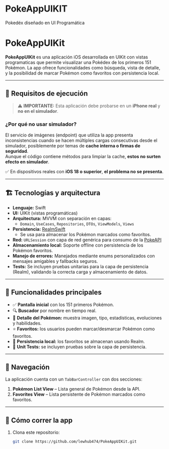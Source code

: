 # PokeAppUIKIT
Pokedéx diseñado en UI Programática 

# PokeAppUIKit

**PokeAppUIKit** es una aplicación iOS desarrollada en UIKit con vistas programaticas que permite visualizar una Pokédex de los primeros 151 Pokémon. La app ofrece funcionalidades como búsqueda, vista de detalle, y la posibilidad de marcar Pokémon como favoritos con persistencia local.

---

## 📱 Requisitos de ejecución

> ⚠️ **IMPORTANTE:** Esta aplicación debe probarse en un **iPhone real** y **no en el simulador**.

### ¿Por qué no usar simulador?

El servicio de imágenes (endpoint) que utiliza la app presenta inconsistencias cuando se hacen múltiples cargas consecutivas desde el simulador, posiblemente por temas de **cache interna o firmas de seguridad**.  
Aunque el código contiene métodos para limpiar la cache, **estos no surten efecto en simulador**.

✅ En dispositivos reales con **iOS 18 o superior**, **el problema no se presenta**.

---

## 🏗️ Tecnologías y arquitectura

- **Lenguaje:** Swift
- **UI:** UIKit (vistas programáticas)
- **Arquitectura:** MVVM con separación en capas:
  - `Domain`, `UseCases`, `Repositories`, `DTOs`, `ViewModels`, `Views`
- **Persistencia:** [RealmSwift](https://realm.io/docs/swift/latest/)
  - Se usa para almacenar los Pokémon marcados como favoritos.
- **Red:** `URLSession` con capa de red genérica para consumo de la [PokeAPI](https://pokeapi.co/)
- **Almacenamiento local:** Soporte offline con persistencia de los Pokémon favoritos.
- **Manejo de errores:** Manejados mediante enums personalizados con mensajes amigables y fallbacks seguros.
- **Tests:** Se incluyen pruebas unitarias para la capa de persistencia (Realm), validando la correcta carga y almacenamiento de datos.

---

## 🧪 Funcionalidades principales

- ✅ **Pantalla inicial** con los 151 primeros Pokémon.
- 🔍 **Buscador** por nombre en tiempo real.
- 📄 **Detalle del Pokémon:** muestra imagen, tipo, estadísticas, evoluciones y habilidades.
- ⭐ **Favoritos:** los usuarios pueden marcar/desmarcar Pokémon como favoritos.
- 💾 **Persistencia local:** los favoritos se almacenan usando Realm.
- 🧪 **Unit Tests:** se incluyen pruebas sobre la capa de persistencia.

---

## 🧭 Navegación

La aplicación cuenta con un `TabBarController` con dos secciones:

1. **Pokémon List View** – Lista general de Pokémon desde la API.
2. **Favorites View** – Lista persistente de Pokémon marcados como favoritos.

---

## 🚀 Cómo correr la app

1. Clona este repositorio:
   ```bash
   git clone https://github.com/lewhub474/PokeAppUIKit.git

